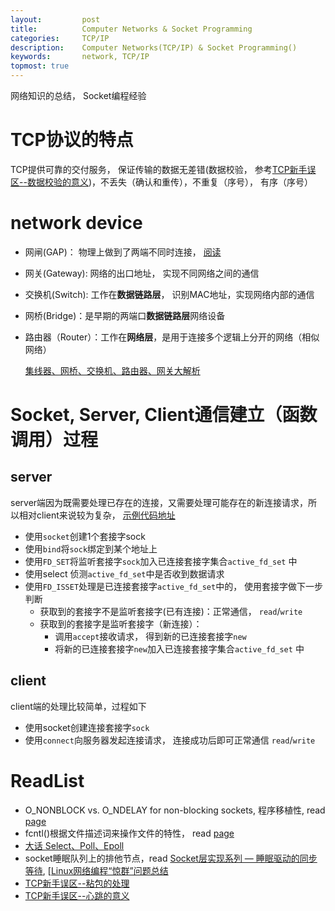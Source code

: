 ```yaml
---
layout:     	post
title:      	Computer Networks & Socket Programming
categories: 	TCP/IP
description:   	Computer Networks(TCP/IP) & Socket Programming()
keywords: 		network, TCP/IP
topmost: true
---
```

网络知识的总结， Socket编程经验

# TCP协议的特点

TCP提供可靠的交付服务， 保证传输的数据无差错(数据校验， 参考[TCP新手误区--数据校验的意义](https://blog.csdn.net/bjrxyz/article/details/75194716))，不丢失（确认和重传），不重复（序号）， 有序（序号）

# network device

- 网闸(GAP)： 物理上做到了两端不同时连接， [阅读](http://expert.51cto.com/art/200804/71720.htm)
- 网关(Gateway):  网络的出口地址， 实现不同网络之间的通信
- 交换机(Switch): 工作在**数据链路层**， 识别MAC地址，实现网络内部的通信
- 网桥(Bridge)：是早期的两端口**数据链路层**网络设备
- 路由器（Router）：工作在**网络层**，是用于连接多个逻辑上分开的网络（相似网络）

  [集线器、网桥、交换机、路由器、网关大解析](https://www.tianmaying.com/tutorial/NetWorkInstrument)

# Socket, Server, Client通信建立（函数调用）过程

## server

​	server端因为既需要处理已存在的连接，又需要处理可能存在的新连接请求，所以相对client来说较为复杂， [示例代码地址](https://www.gnu.org/software/libc/manual/html_node/Server-Example.html)

- 使用`socket`创建1个套接字sock
- 使用`bind`将`sock`绑定到某个地址上
- 使用`FD_SET`将监听套接字`sock`加入已连接套接字集合`active_fd_set` 中
- 使用select 侦测`active_fd_set`中是否收到数据请求
- 使用`FD_ISSET`处理是已连接套接字`active_fd_set`中的， 使用套接字做下一步判断
  - 获取到的套接字不是监听套接字(已有连接)：正常通信， `read`/`write`
  - 获取到的套接字是监听套接字（新连接）： 
    - 调用`accept`接收请求， 得到新的已连接套接字`new`
    - 将新的已连接套接字`new`加入已连接套接字集合`active_fd_set` 中

## client

client端的处理比较简单，过程如下

- 使用socket创建连接套接字`sock`
- 使用`connect`向服务器发起连接请求， 连接成功后即可正常通信 `read`/`write`



# ReadList

- O_NONBLOCK vs. O_NDELAY for non-blocking sockets, 程序移植性, read [page](https://mail.python.org/pipermail/python-list/1999-May/013687.html)
- fcntl()根据文件描述词来操作文件的特性， read [page](https://www.cnblogs.com/lonelycatcher/archive/2011/12/22/2297349.html)
- [大话 Select、Poll、Epoll](https://cloud.tencent.com/developer/article/1005481)
- socket睡眠队列上的排他节点，read [Socket层实现系列 — 睡眠驱动的同步等待](https://blog.csdn.net/zhangskd/article/details/45770323), [[Linux网络编程“惊群”问题总结](https://www.cnblogs.com/Anker/p/7071849.html)
- [TCP新手误区--粘包的处理](https://blog.csdn.net/bjrxyz/article/details/73351248)
- [TCP新手误区--心跳的意义](https://blog.csdn.net/bjrxyz/article/details/71076442)


